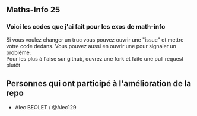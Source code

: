 ## Maths-Info 25

### Voici les codes que j'ai fait pour les exos de math-info

Si vous voulez changer un truc vous pouvez ouvrir une "issue" et mettre votre code dedans. Vous pouvez aussi en ouvrir une pour signaler un problème.  
Pour les plus à l'aise sur github, ouvrez une fork et faite une pull request plutôt

## Personnes qui ont participé à l'amélioration de la repo

- Alec BEOLET / @Alec129